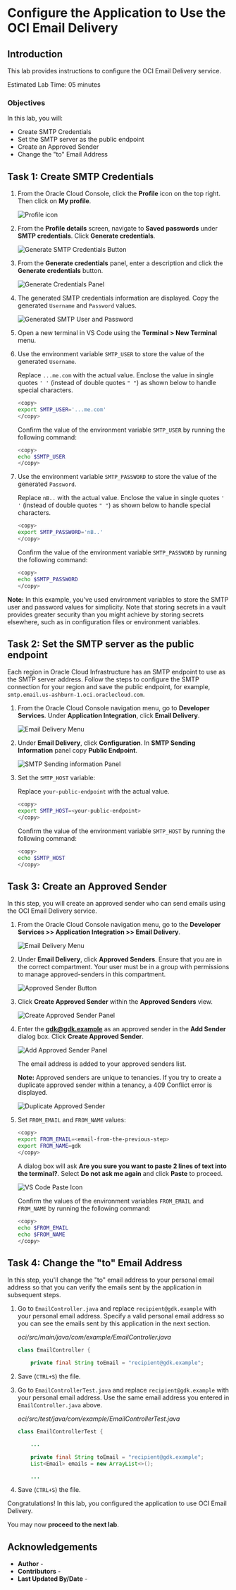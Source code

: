 # Configure the Application to Use the OCI Email Delivery

## Introduction

This lab provides instructions to configure the OCI Email Delivery service.

Estimated Lab Time: 05 minutes

### Objectives

In this lab, you will:

* Create SMTP Credentials
* Set the SMTP server as the public endpoint
* Create an Approved Sender
* Change the "to" Email Address

## Task 1: Create SMTP Credentials

1. From the Oracle Cloud Console, click the **Profile** icon on the top right. Then click on **My profile**.

	![Profile icon](images/profile-icon.jpg#input)

2. From the **Profile details** screen, navigate to **Saved passwords** under **SMTP credentials**. Click **Generate credentials**.

	![Generate SMTP Credentials Button](images/generate-smtp-creds.jpg#input)

3. From the **Generate credentials** panel, enter a description and click the **Generate credentials** button.

	![Generate Credentials Panel](images/generate-creds.jpg#input)

4. The generated SMTP credentials information are displayed. Copy the generated `Username` and `Password` values.

	![Generated SMTP User and Password](images/generated-smtp-creds.jpg#input)

5. Open a new terminal in VS Code using the **Terminal > New Terminal** menu.

6. Use the environment variable `SMTP_USER` to store the value of the generated `Username`.

	Replace `...me.com` with the actual value. Enclose the value in single quotes `' '` (instead of double quotes `" "`) as shown below to handle special characters.

	``` bash
	<copy>
	export SMTP_USER='...me.com'
	</copy>
	```

	Confirm the value of the environment variable `SMTP_USER` by running the following command:

	``` bash
	<copy>
	echo $SMTP_USER
	</copy>
	```

7. Use the environment variable `SMTP_PASSWORD` to store the value of the generated `Password`.

	Replace `nB..` with the actual value. Enclose the value in single quotes `' '` (instead of double quotes `" "`) as shown below to handle special characters.

	``` bash
	<copy>
	export SMTP_PASSWORD='nB..'
	</copy>
	```

	Confirm the value of the environment variable `SMTP_PASSWORD` by running the following command:

	``` bash
	<copy>
	echo $SMTP_PASSWORD
	</copy>
	```

**Note:** In this example, you've used environment variables to store the SMTP user and password values for simplicity. Note that storing secrets in a vault provides greater security than you might achieve by storing secrets elsewhere, such as in configuration files or environment variables.

## Task 2: Set the SMTP server as the public endpoint

Each region in Oracle Cloud Infrastructure has an SMTP endpoint to use as the SMTP server address. Follow the steps to configure the SMTP connection for your region and save the public endpoint, for example, `smtp.email.us-ashburn-1.oci.oraclecloud.com`.

1. From the Oracle Cloud Console navigation menu, go to **Developer Services**. Under **Application Integration**, click **Email Delivery**.

   ![Email Delivery Menu](https://oracle-livelabs.github.io/common/images/console/developer-application-emaildelivery.png)

2. Under **Email Delivery**, click **Configuration**. In **SMTP Sending Information** panel copy **Public Endpoint**.

   ![SMTP Sending information Panel](images/smtp-sending-informatiom.png#input)

3. Set the `SMTP_HOST` variable:

	Replace `your-public-endpoint` with the actual value.

	``` bash
	<copy>
	export SMTP_HOST=<your-public-endpoint>
	</copy>
	```

	Confirm the value of the environment variable `SMTP_HOST` by running the following command:

	``` bash
	<copy>
	echo $SMTP_HOST
	</copy>
	```

## Task 3: Create an Approved Sender

In this step, you will create an approved sender who can send emails using the OCI Email Delivery service.

1. From the Oracle Cloud Console navigation menu, go to the **Developer Services >> Application Integration >> Email Delivery**.

   ![Email Delivery Menu](https://oracle-livelabs.github.io/common/images/console/developer-application-emaildelivery.png)

2. Under **Email Delivery**, click **Approved Senders**. Ensure that you are in the correct compartment. Your user must be in a group with permissions to manage approved-senders in this compartment.

   ![Approved Sender Button](images/approved-senders-button.jpg#input)

3. Click **Create Approved Sender** within the **Approved Senders** view.

   ![Create Approved Sender Panel](images/create-approved-senders.jpg#input)

4. Enter the **gdk@gdk.example** as an approved sender in the **Add Sender** dialog box. Click **Create Approved Sender**.

   ![Add Approved Sender Panel](images/add-approved-sender.jpg#input)

   The email address is added to your approved senders list.

   **Note:** Approved senders are unique to tenancies. If you try to create a duplicate approved sender within a tenancy, a 409 Conflict error is displayed.

   ![Duplicate Approved Sender](images/duplicate-approved-sender.jpg#input)

5. Set `FROM_EMAIL` and `FROM_NAME` values:

	``` bash
	<copy>
	export FROM_EMAIL=<email-from-the-previous-step>
	export FROM_NAME=gdk
	</copy>
	```

   A dialog box will ask **Are you sure you want to paste 2 lines of text into the terminal?**. Select **Do not ask me again** and click **Paste** to proceed.

   ![VS Code Paste Icon](images/vs-code-paste-icon.jpg#input)

   Confirm the values of the environment variables `FROM_EMAIL` and `FROM_NAME` by running the following command:

	``` bash
	<copy>
	echo $FROM_EMAIL
	echo $FROM_NAME
	</copy>
	```

## Task 4: Change the "to" Email Address

In this step, you'll change the "to" email address to your personal email address so that you can verify the emails sent by the application in subsequent steps.

1. Go to `EmailController.java` and replace `recipient@gdk.example` with your personal email address. Specify a valid personal email address so you can see the emails sent by this application in the next section.

   _oci/src/main/java/com/example/EmailController.java_

	``` java
	class EmailController {

		private final String toEmail = "recipient@gdk.example";
	```

2. Save (`CTRL+S`) the file.

3. Go to `EmailControllerTest.java` and replace `recipient@gdk.example` with your personal email address. Use the same email address you entered in `EmailController.java` above.

	_oci/src/test/java/com/example/EmailControllerTest.java_

	``` java
	class EmailControllerTest {

		...

		private final String toEmail = "recipient@gdk.example";
		List<Email> emails = new ArrayList<>();

		...
	```

4. Save (`CTRL+S`) the file.

Congratulations! In this lab, you configured the application to use OCI Email Delivery.

You may now **proceed to the next lab**.

## Acknowledgements

* **Author** - [](var:author)
* **Contributors** - [](var:contributors)
* **Last Updated By/Date** - [](var:last_updated)
